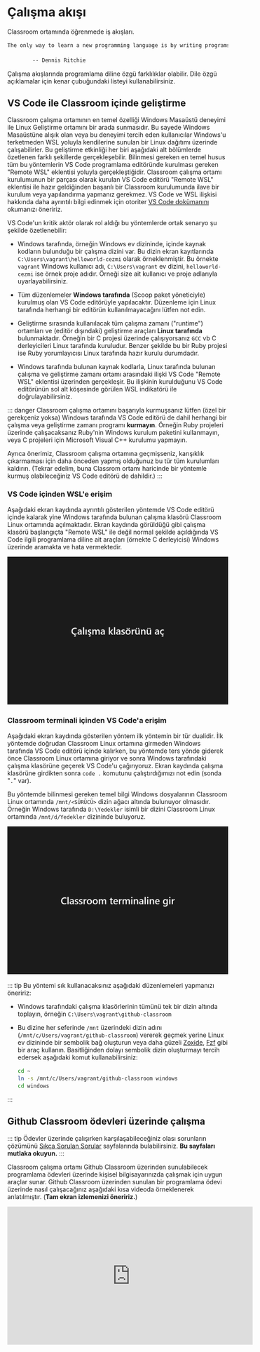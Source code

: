 # Çalışma akışı

Classroom ortamında öğrenmede iş akışları.

```txt
The only way to learn a new programming language is by writing programs in it.

        -- Dennis Ritchie
```

Çalışma akışlarında programlama diline özgü farklılıklar olabilir.  Dile özgü açıklamalar için kenar çubuğundaki listeyi
kullanabilirsiniz.

## VS Code ile Classroom içinde geliştirme

Classroom çalışma ortamının en temel özelliği Windows Masaüstü deneyimi ile Linux Geliştirme ortamını bir arada
sunmasıdır.  Bu sayede Windows Masaüstüne alışık olan veya bu deneyimi tercih eden kullanıcılar Windows'u terketmeden
WSL yoluyla kendilerine sunulan bir Linux dağıtımı üzerinde çalışabilirler.  Bu geliştirme etkinliği her biri aşağıdaki
alt bölümlerde özetlenen farklı şekillerde gerçekleşebilir.  Bilinmesi gereken en temel husus tüm bu yöntemlerin VS Code
programlama editöründe kurulması gereken "Remote WSL" eklentisi yoluyla gerçekleştiğidir.  Classroom çalışma ortamı
kurulumunun bir parçası olarak kurulan VS Code editörü "Remote WSL" eklentisi ile hazır geldiğinden başarılı bir
Classroom kurulumunda ilave bir kurulum veya yapılandırma yapmanız gerekmez.  VS Code ve WSL ilişkisi hakkında daha
ayrıntılı bilgi edinmek için otoriter [VS Code dokümanını](https://code.visualstudio.com/docs/remote/wsl) okumanızı
öneririz.

VS Code'un kritik aktör olarak rol aldığı bu yöntemlerde ortak senaryo şu şekilde özetlenebilir:

- Windows tarafında, örneğin Windows ev dizininde, içinde kaynak kodların bulunduğu bir çalışma dizini var.  Bu dizin
  ekran kayıtlarında `C:\Users\vagrant\helloworld-cezmi` olarak örneklenmiştir.  Bu örnekte `vagrant` Windows kullanıcı
  adı, `C:\Users\vagrant` ev dizini, `helloworld-cezmi` ise örnek proje adıdır.  Örneği size ait kullanıcı ve proje
  adlarıyla uyarlayabilirsiniz.

- Tüm düzenlemeler **Windows tarafında** (Scoop paket yöneticiyle) kurulmuş olan VS Code editörüyle yapılacaktır.
  Düzenleme için Linux tarafında herhangi bir editörün kullanılmayacağını lütfen not edin.

- Geliştirme sırasında kullanılacak tüm çalışma zamanı ("runtime") ortamları ve (editör dışındaki) geliştirme araçları
  **Linux tarafında** bulunmaktadır.  Örneğin bir C projesi üzerinde çalışıyorsanız `GCC` vb C derleyicileri Linux
  tarafında kuruludur.  Benzer şekilde bu bir Ruby projesi ise Ruby yorumlayıcısı Linux tarafında hazır kurulu
  durumdadır.

- Windows tarafında bulunan kaynak kodlarla, Linux tarafında bulunan çalışma ve geliştirme zamanı ortamı arasındaki
  ilişki VS Code "Remote WSL" eklentisi üzerinden gerçekleşir.  Bu ilişkinin kurulduğunu VS Code editörünün sol alt
  köşesinde görülen WSL indikatörü ile doğrulayabilirsiniz.

::: danger
Classroom çalışma ortamını başarıyla kurmuşsanız lütfen (özel bir gerekçeniz yoksa) Windows tarafında VS Code editörü de
dahil herhangi bir çalışma veya geliştirme zamanı programı **kurmayın**.  Örneğin Ruby projeleri üzerinde çalışacaksanız
Ruby'nin Windows kurulum paketini kullanmayın, veya C projeleri için Microsoft Visual C++ kurulumu yapmayın.

Ayrıca önerimiz, Classroom çalışma ortamına geçmişseniz, karışıklık çıkarmaması için daha önceden yapmış olduğunuz bu
tür tüm kurulumları kaldırın.  (Tekrar edelim, buna Classrom ortamı haricinde bir yöntemle kurmuş olabileceğiniz VS Code
editörü de dahildir.)
:::

### VS Code içinden WSL'e erişim

Aşağıdaki ekran kaydında ayrıntılı gösterilen yöntemde VS Code editörü içinde kalarak yine Windows tarafında bulunan
çalışma klasörü Classroom Linux ortamında açılmaktadır.  Ekran kaydında görüldüğü gibi çalışma klasörü başlangıçta
"Remote WSL" ile değil normal şekilde açıldığında VS Code ilgili programlama diline ait araçları (örnekte C derleyicisi)
Windows üzerinde aramakta ve hata vermektedir.

![Remote WSL](./images/vscode-remote-wsl.gif)

### Classroom terminali içinden VS Code'a erişim

Aşağıdaki ekran kaydında gösterilen yöntem ilk yöntemin bir tür dualidir.  İlk yöntemde doğrudan Classroom Linux
ortamına girmeden Windows tarafında VS Code editörü içinde kalırken, bu yöntemde ters yönde giderek önce Classroom Linux
ortamına giriyor ve sonra Windows tarafındaki çalışma klasörüne geçerek VS Code'u çağırıyoruz.  Ekran kaydında çalışma
klasörüne girdikten sonra `code .` komutunu çalıştırdığımızı not edin (sonda "`.`" var).

Bu yöntemde bilinmesi gereken temel bilgi Windows dosyalarının Classroom Linux ortamında `/mnt/<SÜRÜCÜ>` dizin ağacı
altında bulunuyor olmasıdır.  Örneğin Windows tarafında `D:\Yedekler` isimli bir dizini Classroom Linux ortamında
`/mnt/d/Yedekler` dizininde buluyoruz.

![Inside WSL](./images/vscode-inside-wsl.gif)

::: tip
Bu yöntemi sık kullanacaksınız aşağıdaki düzenlemeleri yapmanızı öneririz:

- Windows tarafındaki çalışma klasörlerinin tümünü tek bir dizin altında toplayın, örneğin
  `C:\Users\vagrant\github-classroom`

- Bu dizine her seferinde `/mnt` üzerindeki dizin adını (`/mnt/c/Users/vagrant/github-classroom`) vererek geçmek yerine
  Linux ev dizininde bir sembolik bağ oluşturun veya daha güzeli [Zoxide](https://github.com/ajeetdsouza/zoxide),
  [Fzf](https://github.com/junegunn/fzf) gibi bir araç kullanın.  Basitliğinden dolayı sembolik dizin oluşturmayı tercih
  edersek aşağıdaki komut kullanabilirsiniz:

  ```sh
  cd ~
  ln -s /mnt/c/Users/vagrant/github-classroom windows
  cd windows
  ```
:::

## Github Classroom ödevleri üzerinde çalışma

::: tip
Ödevler üzerinde çalışırken karşılaşabileceğiniz olası sorunların çözümünü [Sıkça Sorulan Sorular](/help/assignment)
sayfalarında bulabilirsiniz.  **Bu sayfaları mutlaka okuyun.**
:::

Classroom çalışma ortamı Github Classroom üzerinden sunulabilecek programlama ödevleri üzerinde kişisel bilgisayarınızda
çalışmak için uygun araçlar sunar.  Github Classroom üzerinden sunulan bir programlama ödevi üzerinde nasıl
çalışacağınız aşağıdaki kısa videoda örneklenerek anlatılmıştır.  (**Tam ekran izlemenizi öneririz.**)

<iframe width="560" height="315" src="https://www.youtube.com/embed/c9cLaZeF2AY" title="YouTube video player" frameborder="0" allow="accelerometer; autoplay; clipboard-write; encrypted-media; gyroscope; picture-in-picture" allowfullscreen></iframe>
